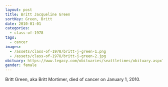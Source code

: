 ```yaml
---
layout: post
title: Britt Jacqueline Green
sortKey: Green, Britt
date: 2010-01-01
categories:
  - class-of-1978
tags:
  - cancer
images:
  - /assets/class-of-1978/britt-j-green-1.png
  - /assets/class-of-1978/britt-j-green-2.jpg
obituary: https://www.legacy.com/obituaries/seattletimes/obituary.aspx?n=britt-jacqueline-mortimer-green&pid=138344485
gender: female
---
```

Britt Green, aka Britt Mortimer, died of cancer on January 1, 2010.
